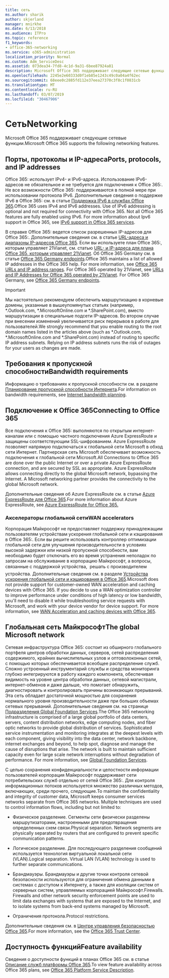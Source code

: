 ```yaml
---
title: сеть
ms.author: sharik
author: skjerland
manager: mnirkhe
ms.date: 6/13/2018
ms.audience: ITPro
ms.topic: reference
f1_keywords:
- office-365-networking
ms.service: o365-administration
localization_priority: Normal
ms.custom: Adm_ServiceDesc
ms.assetid: 073dea34-7fd8-4c1d-9a31-6bee87924a81
description: Microsoft Office 365 поддерживает следующие сетевые функции.
ms.openlocfilehash: 2245e2e60333d0f1eb85e1243c49c0a04a4f62ec
ms.sourcegitcommit: 68eee0c2885fd112e37eea27370c3f8c1f0831cb
ms.translationtype: MT
ms.contentlocale: ru-RU
ms.lasthandoff: 03/07/2019
ms.locfileid: "30467906"
---
```

# <a name="networking"></a><span data-ttu-id="c0639-103">Сеть</span><span class="sxs-lookup"><span data-stu-id="c0639-103">Networking</span></span>

<span data-ttu-id="c0639-104">Microsoft Office 365 поддерживает следующие сетевые функции.</span><span class="sxs-lookup"><span data-stu-id="c0639-104">Microsoft Office 365 supports the following networking features.</span></span>
  
## <a name="ports-protocols-and-ip-addresses"></a><span data-ttu-id="c0639-105">Порты, протоколы и IP-адреса</span><span class="sxs-lookup"><span data-stu-id="c0639-105">Ports, protocols, and IP addresses</span></span>

<span data-ttu-id="c0639-p101">Office 365: использует IPv4- и IPv6-адреса. Использование IPv6-адресов не обязательное и не требуется для подключения к Office 365:. Не все возможности Office 365: поддерживаются в полной мере при использовании протокола IPv6. Дополнительные сведения о поддержке IPv6 в Office 365: см. в статье [Поддержка IPv6 в службах Office 365](https://go.microsoft.com/fwlink/?LinkID=785121&amp;clcid=0x409).</span><span class="sxs-lookup"><span data-stu-id="c0639-p101">Office 365 uses IPv4 and IPv6 addresses. Use of IPv6 addressing is optional and not required for connectivity with Office 365. Not all Office 365 features are fully enabled using IPv6. For more information about Ipv6 support in Office 365, see [IPv6 support in Office 365 services](https://go.microsoft.com/fwlink/?LinkID=785121&amp;clcid=0x409).</span></span>
  
<span data-ttu-id="c0639-p102">В справке Office 365: ведется список разрешенных IP-адресов для Office 365:. Дополнительные сведения см. в статье [URL-адреса и диапазоны IP-адресов Office 365](https://go.microsoft.com/fwlink/p/?LinkID=243567). Если вы используете план Office 365:, которым управляет 21Vianet, см. статью [URL- и IP-адреса для плана Office 365, которым управляет 21Vianet](https://go.microsoft.com/fwlink/?LinkID=733351&amp;clcid=0x409). Об Office 365 Germany см. в статье [Office 365 Germany endpoints](https://support.office.com/en-us/article/Office-365-Germany-endpoints-8a113a50-0071-4155-bb8e-eba5a8dbd4c8).</span><span class="sxs-lookup"><span data-stu-id="c0639-p102">Office 365 maintains a list of allowed IP addresses in the Office 365 help. For more information, see [Office 365 URLs and IP address ranges](https://go.microsoft.com/fwlink/p/?LinkID=243567). For Office 365 operated by 21Vianet, see [URLs and IP Addresses for Office 365 operated by 21Vianet](https://go.microsoft.com/fwlink/?LinkID=733351&amp;clcid=0x409). For Office 365 Germany, see [Office 365 Germany endpoints](https://support.office.com/en-us/article/Office-365-Germany-endpoints-8a113a50-0071-4155-bb8e-eba5a8dbd4c8).</span></span>
  
> [!IMPORTANT]
> <span data-ttu-id="c0639-p103">Мы настоятельно рекомендуем обеспечить маршрутизацию в корневые домены, указанные в вышеупомянутых статьях (например, \*.Outlook.com, \*.MicrosoftOnline.com и \*.SharePoint.com), вместо маршрутизации в специальные подсети IP-адресов. Во втором случае при внесении изменений увеличивается риск перерывов в работе для пользователей.</span><span class="sxs-lookup"><span data-stu-id="c0639-p103">We strongly recommend that you enable routing to the root domain names listed in the articles above (such as \*.Outlook.com, \*.MicrosoftOnline.com and \*.SharePoint.com) instead of routing to specific IP address subnets. Relying on IP address subnets runs the risk of outages for your users as changes are made.</span></span> 
  
## <a name="bandwidth-requirements"></a><span data-ttu-id="c0639-116">Требования к пропускной способности</span><span class="sxs-lookup"><span data-stu-id="c0639-116">Bandwidth requirements</span></span>

<span data-ttu-id="c0639-117">Информацию о требованиях к пропускной способности см. в разделе [Планирование пропускной способности Интернета](https://go.microsoft.com/fwlink/p/?LinkID=282467).</span><span class="sxs-lookup"><span data-stu-id="c0639-117">For information on bandwidth requirements, see [Internet bandwidth planning](https://go.microsoft.com/fwlink/p/?LinkID=282467).</span></span>
  
## <a name="connecting-to-office-365"></a><span data-ttu-id="c0639-118">Подключение к Office 365</span><span class="sxs-lookup"><span data-stu-id="c0639-118">Connecting to Office 365</span></span>

<span data-ttu-id="c0639-p104">Все подключения к Office 365: выполняются по открытым интернет-каналам или с помощью частного подключения Azure ExpressRoute и защищены соответствующим SSL-шифрованием. Azure ExpressRoute позволяет напрямую подключаться к глобальной сети Microsoft в обход сети Интернет. Партнерская сеть Microsoft обеспечивает возможность подключения к глобальной сети Microsoft.</span><span class="sxs-lookup"><span data-stu-id="c0639-p104">All Connections to Office 365 are done over the public Internet or over a private Azure ExpressRoute connection, and are secured by SSL as appropriate. Azure ExpressRoute allows connecting directly to the global Microsoft network, bypassing the Internet. A Microsoft networking partner provides the connectivity to the global Microsoft network.</span></span>
  
<span data-ttu-id="c0639-122">Дополнительные сведения об Azure ExpressRoute см. в статье [Azure ExpressRoute для Office 365](https://aka.ms/expressrouteoffice365).</span><span class="sxs-lookup"><span data-stu-id="c0639-122">For more information about Azure ExpressRoute, see [Azure ExpressRoute for Office 365.](https://aka.ms/expressrouteoffice365)</span></span>
  
### <a name="wan-accelerators"></a><span data-ttu-id="c0639-123">Акселераторы глобальной сети</span><span class="sxs-lookup"><span data-stu-id="c0639-123">WAN accelerators</span></span>

<span data-ttu-id="c0639-p105">Корпорация Майкрософт не предоставляет поддержку принадлежащим пользователям устройствам ускорения глобальной сети и кэширования в Office 365:. Если вы решите использовать контроллер оптимизации глобальной сети для улучшения производительности в условиях высокой задержки или низкой пропускной способности, вам необходимо будет отключать его во время устранения неполадок по запросам на обслуживание в корпорацию Майкрософт, а вопросы, связанные с поддержкой устройства,  решать с производителем устройства. Дополнительные сведения см. в разделе [Устройства ускорения глобальной сети и кэширования в Office 365](https://go.microsoft.com/fwlink/p/?LinkID=282468).</span><span class="sxs-lookup"><span data-stu-id="c0639-p105">Microsoft does not provide support for customer-owned WAN acceleration and caching devices with Office 365. If you decide to use a WAN optimization controller to improve performance under conditions of high latency or low bandwidth, you'll need to disable it while troubleshooting service requests with Microsoft, and work with your device vendor for device support. For more information, see [WAN Acceleration and caching devices with Office 365](https://go.microsoft.com/fwlink/p/?LinkID=282468).</span></span>
  
## <a name="the-global-microsoft-network"></a><span data-ttu-id="c0639-127">Глобальная сеть Майкрософт</span><span class="sxs-lookup"><span data-stu-id="c0639-127">The global Microsoft network</span></span>

<span data-ttu-id="c0639-p106">Сетевая инфраструктура Office 365: состоит из обширного глобального портфеля центров обработки данных, серверов, сетей распределения содержимого, крайних вычислительных узлов и оптоволоконных сетей, с помощью которых обеспечивается всеобщее распределение служб. Сложно устроенный инструментарий службы и средства мониторинга глубоко интегрируются в работу каждого компонента, обеспечивая видимость на уровне центра обработки данных, сетевой магистрали, интернет-обменов и даже дальше, что помогает обнаружить, диагностировать и контролировать причины возникающих прерываний. Эта сеть обладает достаточной мощностью для сохранения нормального уровня производительности даже при больших объемах сетевых прерываний. Дополнительные сведения см. на странице [Подразделения Global Foundation Services](https://go.microsoft.com/fwlink/p/?LinkID=282622).</span><span class="sxs-lookup"><span data-stu-id="c0639-p106">The Office 365 networking infrastructure is comprised of a large global portfolio of data centers, servers, content distribution networks, edge computing nodes, and fiber optic networks to provide global distribution of services. Sophisticated service instrumentation and monitoring integrates at the deepest levels with each component, giving visibility into the data center, network backbone, internet exchanges and beyond, to help spot, diagnose and manage the cause of disruptions that arise. The network is built to maintain sufficient capacity even for large scale network interruptions without degradation of performance. For more information, see [Global Foundation Services](https://go.microsoft.com/fwlink/p/?LinkID=282622).</span></span> 
  
<span data-ttu-id="c0639-p107">С целью сохранения конфиденциальности и целостности информации пользователей корпорация Майкрософт поддерживает сети потребительских служб отдельно от сетей Office 365:. Для контроля информационных потоков используется множество различных методов, включающих, среди прочего, следующие.</span><span class="sxs-lookup"><span data-stu-id="c0639-p107">To maintain the confidentiality and integrity of customer data, Microsoft keeps consumer services networks separate from Office 365 networks. Multiple techniques are used to control information flows, including but not limited to:</span></span>
  
- <span data-ttu-id="c0639-p108">Физическое разделение. Сегменты сети физически разделены маршрутизаторами, настроенными для предотвращения определенных схем связи.</span><span class="sxs-lookup"><span data-stu-id="c0639-p108">Physical separation. Network segments are physically separated by routers that are configured to prevent specific communication patterns.</span></span>
    
- <span data-ttu-id="c0639-p109">Логическое разделение. Для последующего разделения сообщений используется технология виртуальной локальной сети (VLAN).</span><span class="sxs-lookup"><span data-stu-id="c0639-p109">Logical separation. Virtual LAN (VLAN) technology is used to further separate communications.</span></span>
    
- <span data-ttu-id="c0639-p110">Брандмауэры. Брандмауэры и другие точки контроля сетевой безопасности используются для ограничения обмена данными в системах с доступом к Интернету, а также для изоляции систем от серверных систем, управляемых корпорацией Майкрософт.</span><span class="sxs-lookup"><span data-stu-id="c0639-p110">Firewalls. Firewalls and other network security enforcement points are used to limit data exchanges with systems that are exposed to the Internet, and to isolate systems from back-end systems managed by Microsoft.</span></span> 
    
- <span data-ttu-id="c0639-140">Ограничения протокола.</span><span class="sxs-lookup"><span data-stu-id="c0639-140">Protocol restrictions.</span></span>
    
<span data-ttu-id="c0639-141">Дополнительные сведения см. в [Центре управления безопасностью Office 365](https://go.microsoft.com/fwlink/p/?LinkID=282621).</span><span class="sxs-lookup"><span data-stu-id="c0639-141">For more information, see the [Office 365 Trust Center](https://go.microsoft.com/fwlink/p/?LinkID=282621).</span></span> 
  
## <a name="feature-availability"></a><span data-ttu-id="c0639-142">Доступность функций</span><span class="sxs-lookup"><span data-stu-id="c0639-142">Feature availability</span></span>

<span data-ttu-id="c0639-143">Сведения о доступности функций в планах Office 365 см. в статье [Описание служб платформы Office 365](https://technet.microsoft.com/en-us/library/office-365-platform-service-description.aspx).</span><span class="sxs-lookup"><span data-stu-id="c0639-143">To view feature availability across Office 365 plans, see [Office 365 Platform Service Description](https://technet.microsoft.com/en-us/library/office-365-platform-service-description.aspx).</span></span>
  

